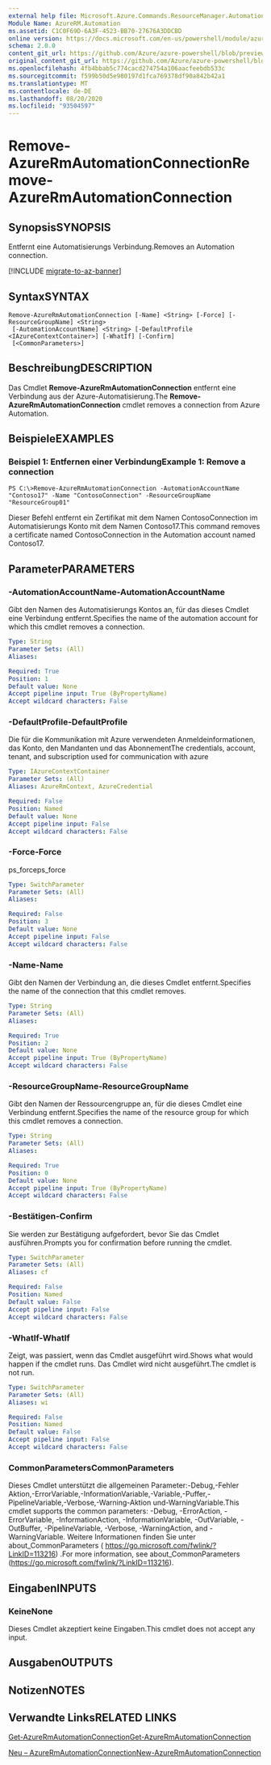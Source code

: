 ```yaml
---
external help file: Microsoft.Azure.Commands.ResourceManager.Automation.dll-Help.xml
Module Name: AzureRM.Automation
ms.assetid: C1C0F69D-6A3F-4523-BB70-27676A3DDCBD
online version: https://docs.microsoft.com/en-us/powershell/module/azurerm.automation/remove-azurermautomationconnection
schema: 2.0.0
content_git_url: https://github.com/Azure/azure-powershell/blob/preview/src/ResourceManager/Automation/Commands.Automation/help/Remove-AzureRMAutomationConnection.md
original_content_git_url: https://github.com/Azure/azure-powershell/blob/preview/src/ResourceManager/Automation/Commands.Automation/help/Remove-AzureRMAutomationConnection.md
ms.openlocfilehash: 4fb4bbab5c774cacd274754a106aacfeebdb533c
ms.sourcegitcommit: f599b50d5e980197d1fca769378df90a842b42a1
ms.translationtype: MT
ms.contentlocale: de-DE
ms.lasthandoff: 08/20/2020
ms.locfileid: "93504597"
---
```

# <span data-ttu-id="e412c-101">Remove-AzureRmAutomationConnection</span><span class="sxs-lookup"><span data-stu-id="e412c-101">Remove-AzureRmAutomationConnection</span></span>

## <span data-ttu-id="e412c-102">Synopsis</span><span class="sxs-lookup"><span data-stu-id="e412c-102">SYNOPSIS</span></span>
<span data-ttu-id="e412c-103">Entfernt eine Automatisierungs Verbindung.</span><span class="sxs-lookup"><span data-stu-id="e412c-103">Removes an Automation connection.</span></span>

[!INCLUDE [migrate-to-az-banner](../../includes/migrate-to-az-banner.md)]

## <span data-ttu-id="e412c-104">Syntax</span><span class="sxs-lookup"><span data-stu-id="e412c-104">SYNTAX</span></span>

```
Remove-AzureRmAutomationConnection [-Name] <String> [-Force] [-ResourceGroupName] <String>
 [-AutomationAccountName] <String> [-DefaultProfile <IAzureContextContainer>] [-WhatIf] [-Confirm]
 [<CommonParameters>]
```

## <span data-ttu-id="e412c-105">Beschreibung</span><span class="sxs-lookup"><span data-stu-id="e412c-105">DESCRIPTION</span></span>
<span data-ttu-id="e412c-106">Das Cmdlet **Remove-AzureRmAutomationConnection** entfernt eine Verbindung aus der Azure-Automatisierung.</span><span class="sxs-lookup"><span data-stu-id="e412c-106">The **Remove-AzureRmAutomationConnection** cmdlet removes a connection from Azure Automation.</span></span>

## <span data-ttu-id="e412c-107">Beispiele</span><span class="sxs-lookup"><span data-stu-id="e412c-107">EXAMPLES</span></span>

### <span data-ttu-id="e412c-108">Beispiel 1: Entfernen einer Verbindung</span><span class="sxs-lookup"><span data-stu-id="e412c-108">Example 1: Remove a connection</span></span>
```
PS C:\>Remove-AzureRmAutomationConnection -AutomationAccountName "Contoso17" -Name "ContosoConnection" -ResourceGroupName "ResourceGroup01"
```

<span data-ttu-id="e412c-109">Dieser Befehl entfernt ein Zertifikat mit dem Namen ContosoConnection im Automatisierungs Konto mit dem Namen Contoso17.</span><span class="sxs-lookup"><span data-stu-id="e412c-109">This command removes a certificate named ContosoConnection in the Automation account named Contoso17.</span></span>

## <span data-ttu-id="e412c-110">Parameter</span><span class="sxs-lookup"><span data-stu-id="e412c-110">PARAMETERS</span></span>

### <span data-ttu-id="e412c-111">-AutomationAccountName</span><span class="sxs-lookup"><span data-stu-id="e412c-111">-AutomationAccountName</span></span>
<span data-ttu-id="e412c-112">Gibt den Namen des Automatisierungs Kontos an, für das dieses Cmdlet eine Verbindung entfernt.</span><span class="sxs-lookup"><span data-stu-id="e412c-112">Specifies the name of the automation account for which this cmdlet removes a connection.</span></span>

```yaml
Type: String
Parameter Sets: (All)
Aliases: 

Required: True
Position: 1
Default value: None
Accept pipeline input: True (ByPropertyName)
Accept wildcard characters: False
```

### <span data-ttu-id="e412c-113">-DefaultProfile</span><span class="sxs-lookup"><span data-stu-id="e412c-113">-DefaultProfile</span></span>
<span data-ttu-id="e412c-114">Die für die Kommunikation mit Azure verwendeten Anmeldeinformationen, das Konto, den Mandanten und das Abonnement</span><span class="sxs-lookup"><span data-stu-id="e412c-114">The credentials, account, tenant, and subscription used for communication with azure</span></span>

```yaml
Type: IAzureContextContainer
Parameter Sets: (All)
Aliases: AzureRmContext, AzureCredential

Required: False
Position: Named
Default value: None
Accept pipeline input: False
Accept wildcard characters: False
```

### <span data-ttu-id="e412c-115">-Force</span><span class="sxs-lookup"><span data-stu-id="e412c-115">-Force</span></span>
<span data-ttu-id="e412c-116">ps_force</span><span class="sxs-lookup"><span data-stu-id="e412c-116">ps_force</span></span>

```yaml
Type: SwitchParameter
Parameter Sets: (All)
Aliases: 

Required: False
Position: 3
Default value: None
Accept pipeline input: False
Accept wildcard characters: False
```

### <span data-ttu-id="e412c-117">-Name</span><span class="sxs-lookup"><span data-stu-id="e412c-117">-Name</span></span>
<span data-ttu-id="e412c-118">Gibt den Namen der Verbindung an, die dieses Cmdlet entfernt.</span><span class="sxs-lookup"><span data-stu-id="e412c-118">Specifies the name of the connection that this cmdlet removes.</span></span>

```yaml
Type: String
Parameter Sets: (All)
Aliases: 

Required: True
Position: 2
Default value: None
Accept pipeline input: True (ByPropertyName)
Accept wildcard characters: False
```

### <span data-ttu-id="e412c-119">-ResourceGroupName</span><span class="sxs-lookup"><span data-stu-id="e412c-119">-ResourceGroupName</span></span>
<span data-ttu-id="e412c-120">Gibt den Namen der Ressourcengruppe an, für die dieses Cmdlet eine Verbindung entfernt.</span><span class="sxs-lookup"><span data-stu-id="e412c-120">Specifies the name of the resource group for which this cmdlet removes a connection.</span></span>

```yaml
Type: String
Parameter Sets: (All)
Aliases: 

Required: True
Position: 0
Default value: None
Accept pipeline input: True (ByPropertyName)
Accept wildcard characters: False
```

### <span data-ttu-id="e412c-121">-Bestätigen</span><span class="sxs-lookup"><span data-stu-id="e412c-121">-Confirm</span></span>
<span data-ttu-id="e412c-122">Sie werden zur Bestätigung aufgefordert, bevor Sie das Cmdlet ausführen.</span><span class="sxs-lookup"><span data-stu-id="e412c-122">Prompts you for confirmation before running the cmdlet.</span></span>

```yaml
Type: SwitchParameter
Parameter Sets: (All)
Aliases: cf

Required: False
Position: Named
Default value: False
Accept pipeline input: False
Accept wildcard characters: False
```

### <span data-ttu-id="e412c-123">-WhatIf</span><span class="sxs-lookup"><span data-stu-id="e412c-123">-WhatIf</span></span>
<span data-ttu-id="e412c-124">Zeigt, was passiert, wenn das Cmdlet ausgeführt wird.</span><span class="sxs-lookup"><span data-stu-id="e412c-124">Shows what would happen if the cmdlet runs.</span></span>
<span data-ttu-id="e412c-125">Das Cmdlet wird nicht ausgeführt.</span><span class="sxs-lookup"><span data-stu-id="e412c-125">The cmdlet is not run.</span></span>

```yaml
Type: SwitchParameter
Parameter Sets: (All)
Aliases: wi

Required: False
Position: Named
Default value: False
Accept pipeline input: False
Accept wildcard characters: False
```

### <span data-ttu-id="e412c-126">CommonParameters</span><span class="sxs-lookup"><span data-stu-id="e412c-126">CommonParameters</span></span>
<span data-ttu-id="e412c-127">Dieses Cmdlet unterstützt die allgemeinen Parameter:-Debug,-Fehler Aktion,-ErrorVariable,-InformationVariable,-Variable,-Puffer,-PipelineVariable,-Verbose,-Warning-Aktion und-WarningVariable.</span><span class="sxs-lookup"><span data-stu-id="e412c-127">This cmdlet supports the common parameters: -Debug, -ErrorAction, -ErrorVariable, -InformationAction, -InformationVariable, -OutVariable, -OutBuffer, -PipelineVariable, -Verbose, -WarningAction, and -WarningVariable.</span></span> <span data-ttu-id="e412c-128">Weitere Informationen finden Sie unter about_CommonParameters ( https://go.microsoft.com/fwlink/?LinkID=113216) .</span><span class="sxs-lookup"><span data-stu-id="e412c-128">For more information, see about_CommonParameters (https://go.microsoft.com/fwlink/?LinkID=113216).</span></span>

## <span data-ttu-id="e412c-129">Eingaben</span><span class="sxs-lookup"><span data-stu-id="e412c-129">INPUTS</span></span>

### <span data-ttu-id="e412c-130">Keine</span><span class="sxs-lookup"><span data-stu-id="e412c-130">None</span></span>
<span data-ttu-id="e412c-131">Dieses Cmdlet akzeptiert keine Eingaben.</span><span class="sxs-lookup"><span data-stu-id="e412c-131">This cmdlet does not accept any input.</span></span>

## <span data-ttu-id="e412c-132">Ausgaben</span><span class="sxs-lookup"><span data-stu-id="e412c-132">OUTPUTS</span></span>

## <span data-ttu-id="e412c-133">Notizen</span><span class="sxs-lookup"><span data-stu-id="e412c-133">NOTES</span></span>

## <span data-ttu-id="e412c-134">Verwandte Links</span><span class="sxs-lookup"><span data-stu-id="e412c-134">RELATED LINKS</span></span>

[<span data-ttu-id="e412c-135">Get-AzureRmAutomationConnection</span><span class="sxs-lookup"><span data-stu-id="e412c-135">Get-AzureRmAutomationConnection</span></span>](./Get-AzureRMAutomationConnection.md)

[<span data-ttu-id="e412c-136">Neu – AzureRmAutomationConnection</span><span class="sxs-lookup"><span data-stu-id="e412c-136">New-AzureRmAutomationConnection</span></span>](./New-AzureRMAutomationConnection.md)


